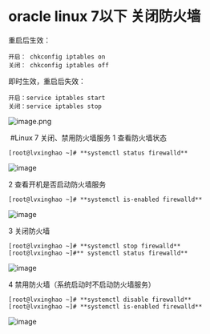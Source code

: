 # oracle linux 7以下 关闭防火墙
重启后生效：
   
    开启： chkconfig iptables on
    关闭： chkconfig iptables off

即时生效，重启后失效：
   
    开启：service iptables start
    关闭：service iptables stop

![image.png](http://upload-images.jianshu.io/upload_images/2787821-f7166dfe770d881e.png?imageMogr2/auto-orient/strip%7CimageView2/2/w/1240)


 #Linux 7 关闭、禁用防火墙服务
1 查看防火墙状态

    [root@lvxinghao ~]# **systemctl status firewalld**
![image](http://upload-images.jianshu.io/upload_images/2787821-f5151583d1008bcc.jpg?imageMogr2/auto-orient/strip%7CimageView2/2/w/1240)

2 查看开机是否启动防火墙服务
    
    [root@lvxinghao ~]# **systemctl is-enabled firewalld**
![image](http://upload-images.jianshu.io/upload_images/2787821-6c7419d37ccc9a4a.jpg?imageMogr2/auto-orient/strip%7CimageView2/2/w/1240)

3 关闭防火墙
    
    [root@lvxinghao ~]# **systemctl stop firewalld**
    [root@lvxinghao ~]#** systemctl status firewalld**
![image](http://upload-images.jianshu.io/upload_images/2787821-a9651d95a09ac26d.jpg?imageMogr2/auto-orient/strip%7CimageView2/2/w/1240)

4 禁用防火墙（系统启动时不启动防火墙服务）
   
    [root@lvxinghao ~]# **systemctl disable firewalld**
    [root@lvxinghao ~]# **systemctl is-enabled firewalld**
![image](http://upload-images.jianshu.io/upload_images/2787821-641de6ae44a00f22.jpg?imageMogr2/auto-orient/strip%7CimageView2/2/w/1240)

